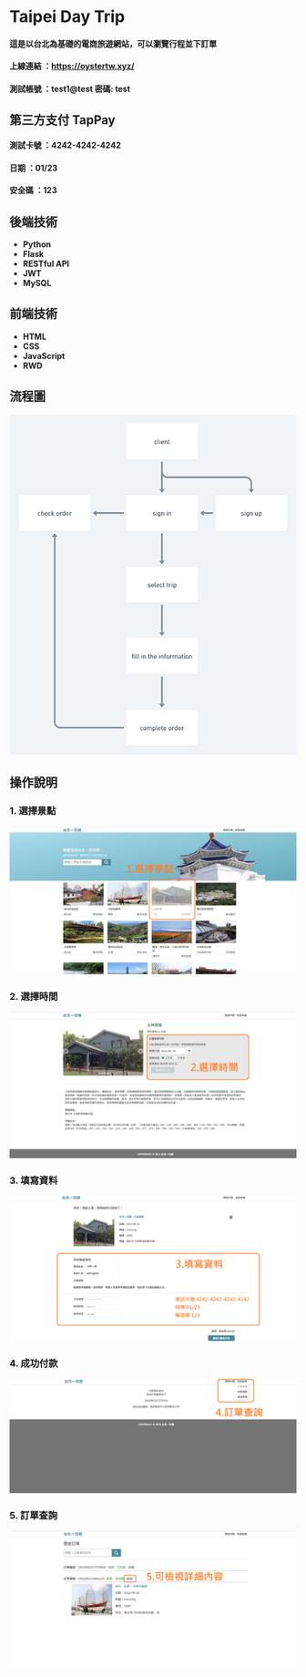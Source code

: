# Taipei Day Trip
#### 這是以台北為基礎的電商旅遊網站，可以瀏覽行程並下訂單
#### 上線連結 ：https://oystertw.xyz/
#### 測試帳號 ：test1@test  密碼: test

## 第三方支付 TapPay
#### 測試卡號 ：4242-4242-4242
#### 日期 ：01/23
#### 安全碼 ：123

## 後端技術
- **Python**
- **Flask**
- **RESTful API**
- **JWT**
- **MySQL**

## 前端技術
- **HTML**
- **CSS**
- **JavaScript**
- **RWD**

## 流程圖
[![](https://github.com/sh-tasi/test001/blob/main/taipeiday%20pic/taipei%20day%20trip.png?raw=true)](https://github.com/sh-tasi/test001/blob/main/taipeiday%20pic/taipei%20day%20trip.png?raw=true "flow")

## 操作說明

### 1. 選擇景點
[![](https://raw.githubusercontent.com/sh-tasi/test001/main/taipeiday%20pic/%E9%A6%96%E9%A0%81%E6%93%8D%E4%BD%9C.png)](https://raw.githubusercontent.com/sh-tasi/test001/main/taipeiday%20pic/%E9%A6%96%E9%A0%81%E6%93%8D%E4%BD%9C.png "index")

### 2. 選擇時間
[![](https://github.com/sh-tasi/test001/blob/main/taipeiday%20pic/%E6%99%AF%E9%BB%9E%E8%91%89%E9%9D%A2.png?raw=true)](https://github.com/sh-tasi/test001/blob/main/taipeiday%20pic/%E6%99%AF%E9%BB%9E%E8%91%89%E9%9D%A2.png?raw=true "viewpage")

### 3. 填寫資料
[![](https://github.com/sh-tasi/test001/blob/main/taipeiday%20pic/%E4%BB%98%E6%AC%BE%E6%B5%81%E7%A8%8B.png?raw=true)](https://github.com/sh-tasi/test001/blob/main/taipeiday%20pic/%E4%BB%98%E6%AC%BE%E6%B5%81%E7%A8%8B.png?raw=true "pay")

### 4. 成功付款
[![](https://github.com/sh-tasi/test001/blob/main/taipeiday%20pic/%E9%A0%90%E5%AE%9A%E6%88%90%E5%8A%9F.png?raw=true)](https://github.com/sh-tasi/test001/blob/main/taipeiday%20pic/%E9%A0%90%E5%AE%9A%E6%88%90%E5%8A%9F.png?raw=true "ok")

### 5. 訂單查詢
[![](https://github.com/sh-tasi/test001/blob/main/taipeiday%20pic/%E8%A8%82%E5%96%AE%E6%9F%A5%E8%A9%A2.png?raw=true)](https://github.com/sh-tasi/test001/blob/main/taipeiday%20pic/%E8%A8%82%E5%96%AE%E6%9F%A5%E8%A9%A2.png?raw=true "ok")
